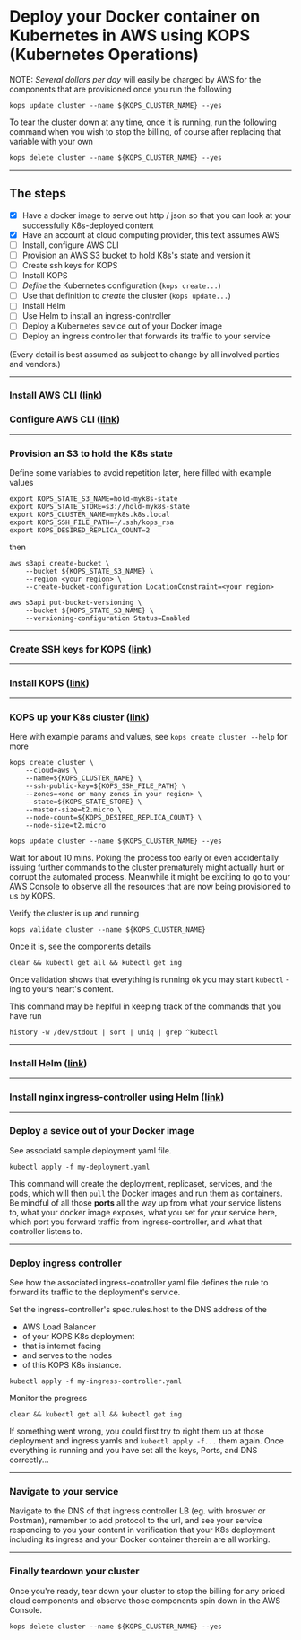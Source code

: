 # Deploy your Docker container on Kubernetes in AWS using KOPS (Kubernetes Operations)

NOTE: *Several dollars per day* will easily be charged by AWS for the components that are provisioned once you run the following

`kops update cluster --name ${KOPS_CLUSTER_NAME} --yes`

To tear the cluster down at any time, once it is running, run the following command when you wish to stop the billing, of course after replacing that variable with your own

`kops delete cluster --name ${KOPS_CLUSTER_NAME} --yes`

---
## The steps
- [x] Have a docker image to serve out http / json so that you can look at your successfully K8s-deployed content
- [x] Have an account at cloud computing provider, this text assumes AWS
- [ ] Install, configure AWS CLI
- [ ] Provision an AWS S3 bucket to hold K8s's state and version it
- [ ] Create ssh keys for KOPS
- [ ] Install KOPS
- [ ] *Define* the Kubernetes configuration (`kops create...`)
- [ ] Use that definition to *create* the cluster (`kops update...`)
- [ ] Install Helm
- [ ] Use Helm to install an ingress-controller
- [ ] Deploy a Kubernetes sevice out of your Docker image 
- [ ] Deploy an ingress controller that forwards its traffic to your service

(Every detail is best assumed as subject to change by all involved parties and vendors.)

---

### Install AWS CLI ([link](https://docs.aws.amazon.com/cli/latest/userguide/cli-chap-install.html))

### Configure AWS CLI ([link](https://docs.aws.amazon.com/cli/latest/userguide/cli-chap-configure.html))

---

### Provision an S3 to hold the K8s state

Define some variables to avoid repetition later, here filled with example values
```
export KOPS_STATE_S3_NAME=hold-myk8s-state
export KOPS_STATE_STORE=s3://hold-myk8s-state
export KOPS_CLUSTER_NAME=myk8s.k8s.local
export KOPS_SSH_FILE_PATH=~/.ssh/kops_rsa
export KOPS_DESIRED_REPLICA_COUNT=2
```

then

```
aws s3api create-bucket \
    --bucket ${KOPS_STATE_S3_NAME} \
    --region <your region> \
    --create-bucket-configuration LocationConstraint=<your region>

aws s3api put-bucket-versioning \
    --bucket ${KOPS_STATE_S3_NAME} \
    --versioning-configuration Status=Enabled
```

---

### Create SSH keys for KOPS ([link](https://www.ssh.com/ssh/keygen/))

---

### Install KOPS ([link](https://kops.sigs.k8s.io/getting_started/install/))

---

### KOPS up your K8s cluster ([link](https://kops.sigs.k8s.io/getting_started/aws/))

Here with example params and values, see `kops create cluster --help` for more
```
kops create cluster \
    --cloud=aws \
    --name=${KOPS_CLUSTER_NAME} \
    --ssh-public-key=${KOPS_SSH_FILE_PATH} \
    --zones=<one or many zones in your region> \
    --state=${KOPS_STATE_STORE} \
    --master-size=t2.micro \
    --node-count=${KOPS_DESIRED_REPLICA_COUNT} \
    --node-size=t2.micro

kops update cluster --name ${KOPS_CLUSTER_NAME} --yes
```

Wait for about 10 mins. Poking the process too early or even accidentally issuing further commands to the cluster prematurely might actually hurt or corrupt the automated process. Meanwhile it might be exciting to go to your AWS Console to observe all the resources that are now being provisioned to us by KOPS.

Verify the cluster is up and running
```
kops validate cluster --name ${KOPS_CLUSTER_NAME}
```

Once it is, see the components details
```
clear && kubectl get all && kubectl get ing
```

Once validation shows that everything is running ok you may start `kubectl` -ing to yours heart's content.

This command may be heplful in keeping track of the commands that you have run

`history -w /dev/stdout | sort | uniq | grep ^kubectl`

---

### Install Helm ([link](https://helm.sh/docs/intro/install/))

---

### Install nginx ingress-controller using Helm ([link](https://docs.nginx.com/nginx-ingress-controller/installation/installation-with-helm/))

---

### Deploy a sevice out of your Docker image 

See associatd sample deployment yaml file.
```
kubectl apply -f my-deployment.yaml
```

This command will create the deployment, replicaset, services, and the pods, which will then `pull` the Docker images and run them as containers. Be mindful of all those **ports** all the way up from what your service listens to, what your docker image exposes, what you set for your service here, which port you forward traffic from ingress-controller, and what that controller listens to.

---

### Deploy ingress controller

See how the associated ingress-controller yaml file defines the rule to forward its traffic to the deployment's service.

Set the ingress-controller's spec.rules.host to the DNS address of the
- AWS Load Balancer
- of your KOPS K8s deployment
- that is internet facing
- and serves to the nodes
- of this KOPS K8s instance.

```
kubectl apply -f my-ingress-controller.yaml
```


Monitor the progress

```
clear && kubectl get all && kubectl get ing
```

If something went wrong, you could first try to right them up at those deployment and ingress yamls and `kubectl apply -f...` them again. Once everything is running and you have set all the keys, Ports, and DNS correctly...

---

### Navigate to your service

Navigate to the DNS of that ingress controller LB (eg. with broswer or Postman), remember to add protocol to the url, and see your service responding to you your content in verification that your K8s deployment including its ingress and your Docker container therein are all working.

---

### Finally teardown your cluster

Once you're ready, tear down your cluster to stop the billing for any priced cloud components and observe those components spin down in the AWS Console.

```
kops delete cluster --name ${KOPS_CLUSTER_NAME} --yes
```
